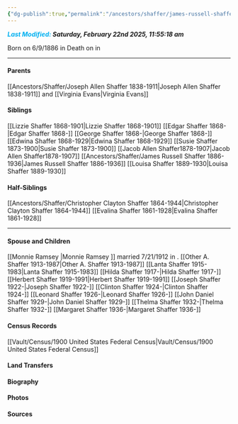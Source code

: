 ```yaml
---
{"dg-publish":true,"permalink":"/ancestors/shaffer/james-russell-shaffer-1886-1936/","tags":["James-Russell-Shaffer"]}
---
```


***<font color="#00b0f0">Last Modified:</font> Saturday, February 22nd 2025, 11:55:18 am***

Born on  6/9/1886 in <!-- link to place -->
Death on <!-- link to date --> in <!-- link to place -->

---
#### Parents

[[Ancestors/Shaffer/Joseph Allen Shaffer 1838-1911\|Joseph Allen Shaffer 1838-1911]] and [[Virginia Evans\|Virginia Evans]] 
#### Siblings
[[Lizzie Shaffer 1868-1901\|Lizzie Shaffer 1868-1901]]
[[Edgar Shaffer 1868-\|Edgar Shaffer 1868-]]
[[George Shaffer 1868-\|George Shaffer 1868-]]
[[Edwina Shaffer 1868-1929\|Edwina Shaffer 1868-1929]]
[[Susie Shaffer 1873-1900\|Susie Shaffer 1873-1900]]
[[Jacob Allen Shaffer1878-1907\|Jacob Allen Shaffer1878-1907]]
[[Ancestors/Shaffer/James Russell Shaffer 1886-1936\|James Russell Shaffer 1886-1936]]
[[Louisa Shaffer 1889-1930\|Louisa Shaffer 1889-1930]]

#### Half-Siblings
[[Ancestors/Shaffer/Christopher Clayton Shaffer 1864-1944\|Christopher Clayton Shaffer 1864-1944]]
[[Evalina Shaffer 1861-1928\|Evalina Shaffer 1861-1928]]

---
#### Spouse and Children
[[Monnie Ramsey \|Monnie Ramsey ]] married 7/21/1912 in <!-- link to place -->.
[[Other A. Shaffer 1913-1987\|Other A. Shaffer 1913-1987]]
[[Lanta Shaffer 1915-1983\|Lanta Shaffer 1915-1983]]
[[Hilda Shaffer 1917-\|Hilda Shaffer 1917-]]
[[Herbert Shaffer 1919-1991\|Herbert Shaffer 1919-1991]]
[[Joseph Shaffer 1922-\|Joseph Shaffer 1922-]]
[[Clinton Shaffer 1924-\|Clinton Shaffer 1924-]]
[[Leonard Shaffer 1926-\|Leonard Shaffer 1926-]]
[[John Daniel Shaffer 1929-\|John Daniel Shaffer 1929-]]
[[Thelma Shaffer 1932-\|Thelma Shaffer 1932-]]
[[Margaret Shaffer 1936-\|Margaret Shaffer 1936-]]

#### Census Records
[[Vault/Census/1900 United States Federal Census\|Vault/Census/1900 United States Federal Census]]
#### Land Transfers

#### Biography

#### Photos

#### Sources

